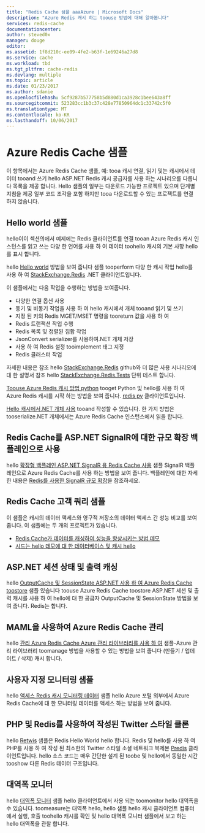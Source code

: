 ```yaml
---
title: "Redis Cache 샘플 aaaAzure | Microsoft Docs"
description: "Azure Redis 캐시 하는 toouse 방법에 대해 알아봅니다"
services: redis-cache
documentationcenter: 
author: steved0x
manager: douge
editor: 
ms.assetid: 1f8d210c-ee09-4fe2-b63f-1e69246a27d8
ms.service: cache
ms.workload: tbd
ms.tgt_pltfrm: cache-redis
ms.devlang: multiple
ms.topic: article
ms.date: 01/23/2017
ms.author: sdanie
ms.openlocfilehash: 5cf9287b577758b5d880d1ca3928c1bee643a8ff
ms.sourcegitcommit: 523283cc1b3c37c428e77850964dc1c33742c5f0
ms.translationtype: MT
ms.contentlocale: ko-KR
ms.lasthandoff: 10/06/2017
---
```

# <a name="azure-redis-cache-samples"></a>Azure Redis Cache 샘플
이 항목에서는 Azure Redis Cache 샘플, 예: tooa 캐시 연결, 읽기 및는 캐시에서 데이터 tooand 쓰기 hello ASP.NET Redis 캐시 공급자를 사용 하는 시나리오를 다룹니다 목록을 제공 합니다. Hello 샘플의 일부는 다운로드 가능한 프로젝트 있으며 단계별 지침을 제공 일부 코드 조각을 포함 하지만 tooa 다운로드할 수 있는 프로젝트를 연결 하지 않습니다.

## <a name="hello-world-samples"></a>Hello world 샘플
hello이이 섹션의에서 예제에는 Redis 클라이언트를 연결 tooan Azure Redis 캐시 인스턴스를 읽고 쓰는 다양 한 언어를 사용 하 여 데이터 toohello 캐시의 기본 사항 hello를 표시 합니다.

hello [Hello world](https://github.com/rustd/RedisSamples/tree/master/HelloWorld) 방법을 보여 줍니다 샘플 tooperform 다양 한 캐시 작업 hello를 사용 하 여 [StackExchange.Redis](https://github.com/StackExchange/StackExchange.Redis) .NET 클라이언트입니다.

이 샘플에서는 다음 작업을 수행하는 방법을 보여줍니다.

* 다양한 연결 옵션 사용
* 동기 및 비동기 작업을 사용 하 여 hello 캐시에서 개체 tooand 읽기 및 쓰기
* 지정 된 키의 Redis MGET/MSET 명령을 tooreturn 값을 사용 하 여
* Redis 트랜잭션 작업 수행
* Redis 목록 및 정렬된 집합 작업
* JsonConvert serializer를 사용하여.NET 개체 저장
* 사용 하 여 Redis 설정 tooimplement 태그 지정
* Redis 클러스터 작업

자세한 내용은 참조 hello [StackExchange.Redis](https://github.com/StackExchange/StackExchange.Redis) github와 더 많은 사용 시나리오에 대 한 설명서 참조 hello [StackExchange.Redis.Tests](https://github.com/StackExchange/StackExchange.Redis/tree/master/StackExchange.Redis.Tests) 단위 테스트 합니다.

[Toouse Azure Redis 캐시 방법 python](cache-python-get-started.md) tooget Python 및 hello를 사용 하 여 Azure Redis 캐시를 시작 하는 방법을 보여 줍니다. [redis py](https://github.com/andymccurdy/redis-py) 클라이언트입니다.

[Hello 캐시에서.NET 개체 사용](cache-dotnet-how-to-use-azure-redis-cache.md#work-with-net-objects-in-the-cache) tooand 작성할 수 있습니다. 한 가지 방법은 tooserialize.NET 개체에서는 Azure Redis Cache 인스턴스에서 읽을 합니다. 

## <a name="use-redis-cache-as-a-scale-out-backplane-for-aspnet-signalr"></a>Redis Cache를 ASP.NET SignalR에 대한 규모 확장 백플레인으로 사용
hello [확장형 백플레인 ASP.NET SignalR 용 Redis Cache 사용](https://github.com/rustd/RedisSamples/tree/master/RedisAsSignalRBackplane) 샘플 SignalR 백플레인으로 Azure Redis Cache를 사용 하는 방법을 보여 줍니다. 백플레인에 대한 자세한 내용은 [Redis를 사용한 SignalR 규모 확장](http://www.asp.net/signalr/overview/performance/scaleout-with-redis)을 참조하세요.

## <a name="redis-cache-customer-query-sample"></a>Redis Cache 고객 쿼리 샘플
이 샘플은 캐시의 데이터 액세스와 영구적 저장소의 데이터 액세스 간 성능 비교를 보여 줍니다. 이 샘플에는 두 개의 프로젝트가 있습니다.

* [Redis Cache가 데이터를 캐싱하여 성능을 향상시키는 방법 데모](https://github.com/rustd/RedisSamples/tree/master/RedisCacheCustomerQuerySample)
* [시드는 hello 데모에 대 한 데이터베이스 및 캐시 hello](https://github.com/rustd/RedisSamples/tree/master/SeedCacheForCustomerQuerySample)

## <a name="aspnet-session-state-and-output-caching"></a>ASP.NET 세션 상태 및 출력 캐싱
hello [OutputCache 및 SessionState ASP.NET 사용 하 여 Azure Redis Cache toostore](https://github.com/rustd/RedisSamples/tree/master/SessionState_OutputCaching) 샘플 있습니다 toouse Azure Redis Cache toostore ASP.NET 세션 및 출력 캐시를 사용 하 여 hello에 대 한 공급자 OutputCache 및 SessionState 방법을 보여 줍니다. Redis는 합니다.

## <a name="manage-azure-redis-cache-with-maml"></a>MAML을 사용하여 Azure Redis Cache 관리
hello [관리 Azure Redis Cache Azure 관리 라이브러리를 사용 하 여](https://github.com/rustd/RedisSamples/tree/master/ManageCacheUsingMAML) 샘플-Azure 관리 라이브러리 toomanage 방법을 사용할 수 있는 방법을 보여 줍니다 (만들기 / 업데이트 / 삭제) 캐시 합니다. 

## <a name="custom-monitoring-sample"></a>사용자 지정 모니터링 샘플
hello [액세스 Redis 캐시 모니터링 데이터](https://github.com/rustd/RedisSamples/tree/master/CustomMonitoring) 샘플 hello Azure 포털 외부에서 Azure Redis Cache에 대 한 모니터링 데이터를 액세스 하는 방법을 보여 줍니다.

## <a name="a-twitter-style-clone-written-using-php-and-redis"></a>PHP 및 Redis를 사용하여 작성된 Twitter 스타일 클론
hello [Retwis](https://github.com/SyntaxC4-MSFT/retwis) 샘플은 Redis Hello World hello 합니다. Redis 및 hello를 사용 하 여 PHP를 사용 하 여 작성 된 최소한의 Twitter 스타일 소셜 네트워크 복제본 [Predis](https://github.com/nrk/predis) 클라이언트입니다. hello 소스 코드는 매우 간단한 설계 된 toobe 및 hello에서 동일한 시간 tooshow 다른 Redis 데이터 구조입니다.

## <a name="bandwidth-monitor"></a>대역폭 모니터
hello [대역폭 모니터](https://github.com/JonCole/SampleCode/tree/master/BandWidthMonitor) 샘플 hello 클라이언트에서 사용 되는 toomonitor hello 대역폭을 수 있습니다. toomeasure는 대역폭 hello, hello 샘플 hello 캐시 클라이언트 컴퓨터에서 실행, 호출 toohello 캐시를 확인 및 hello 대역폭 모니터 샘플에서 보고 하는 hello 대역폭을 관찰 합니다.

